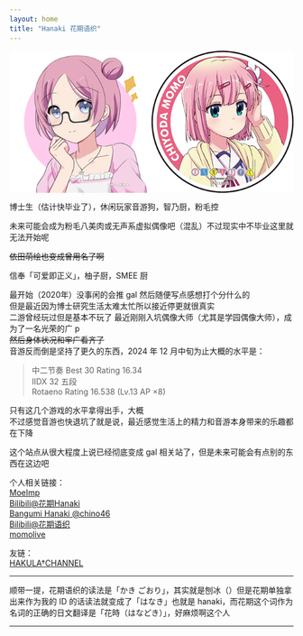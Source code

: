 ```yaml
---
layout: home
title: "Hanaki 花期语织"
---
```


<img src="./image/Hanaki_v0.png" alt="花期 Hanaki 0th “FutureVirtualIdol” beta ver." width="648" align="middle" />

博士生（估计快毕业了），休闲玩家音游狗，智乃厨，粉毛控

未来可能会成为粉毛八美肉或无声系虚拟偶像吧（混乱）不过现实中不毕业这里就无法开始呢

~~依田萌绘也变成曾用名了啊~~

信奉「可爱即正义」，柚子厨，SMEE 厨

最开始（2020年）没事闲的会推 gal 然后随便写点感想打个分什么的  
但是最近因为博士研究生活太难太忙所以接近停更就很真实  
二游曾经玩过但是基本不玩了
最近刚刚入坑偶像大师（尤其是学园偶像大师），成为了一名光荣的广 p  
~~然后身体状况和牢广看齐了~~  
音游反而倒是坚持了更久的东西，2024 年 12 月中旬为止大概的水平是：
> 中二节奏 Best 30 Rating 16.34  
> IIDX 32 五段  
> Rotaeno Rating 16.538 (Lv.13 AP ×8)  

只有这几个游戏的水平拿得出手，大概  
不过感觉音游也快退坑了就是说，最近感觉生活上的精力和音游本身带来的乐趣都在下降

这个站点从很大程度上说已经彻底变成 gal 相关站了，但是未来可能会有点别的东西在这边吧

个人相关链接：  
[MoeImp](http://yoro.xyz/impression)  
[Bilibili@花期Hanaki](https://space.bilibili.com/431901596)  
[Bangumi Hanaki @chino46](http://bgm.tv/user/523627)  
[Bilibili@花期语织](https://space.bilibili.com/12802748)  
[momolive](http://yoro.xyz/live)

友链：  
[HAKULA†CHANNEL](https://hakula.xyz)  

---

顺带一提，花期语织的读法是「かき ごおり」，其实就是刨冰（）但是花期单独拿出来作为我的 ID 的话读法就变成了「はなき」也就是 hanaki，而花期这个词作为名词的正确的日文翻译是「花時（はなどき）」，好麻烦啊这个人

---
